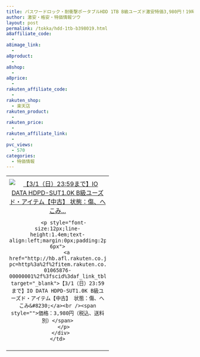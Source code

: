 ```yaml
---
title: パスワードロック・耐衝撃ポータブルHDD 1TB B級ユーズド激安特価3,980円！19時から！
author: 激安・格安・特価情報ツウ
layout: post
permalink: /tokka/hdd-1tb-b398019.html
a8affiliate_code:
  - 
a8image_link:
  - 
a8product:
  - 
a8shop:
  - 
a8price:
  - 
rakuten_affiliate_code:
  - 
rakuten_shop:
  - 楽天店
rakuten_product:
  - 
rakuten_price:
  - 
rakuten_affiliate_link:
  - 
pvc_views:
  - 570
categories:
  - 特価情報
---
```

<table border="0" cellpadding="0" cellspacing="0">
  <tr>
    <td valign="top">
      <div style="border:1px none;margin:0px;padding:6px 0px;width:260px;text-align:center;float:left">
        <a href="http://hb.afl.rakuten.co.jp/hgc/0a708d69.b8a87d02.0a708d6a.55a4c12c/?pc=http%3a%2f%2fitem.rakuten.co.jp%2fioplaza%2f3300-01065876-00000001%2f%3fscid%3daf_link_tbl&m=http%3a%2f%2fm.rakuten.co.jp%2fioplaza%2fi%2f10261611%2f" target="_blank"><img src="http://hbb.afl.rakuten.co.jp/hgb/?pc=http%3a%2f%2fthumbnail.image.rakuten.co.jp%2f%400_mall%2fioplaza%2fcabinet%2fused03%2fhdpdsut10k.jpg%3f_ex%3d240x240&m=http%3a%2f%2fthumbnail.image.rakuten.co.jp%2f%400_mall%2fioplaza%2fcabinet%2fused03%2fhdpdsut10k.jpg" alt="【3/1（日）23:59まで】IO DATA HDPD-SUT1.0K B級ユーズド・アイテム【中古】 状態：傷、へこみ..." border="0" style="margin:0px;padding:0px" /></a> 
        
        <p style="font-size:12px;line-height:1.4em;text-align:left;margin:0px;padding:2px 6px">
          <a href="http://hb.afl.rakuten.co.jp/hgc/0a708d69.b8a87d02.0a708d6a.55a4c12c/?pc=http%3a%2f%2fitem.rakuten.co.jp%2fioplaza%2f3300-01065876-00000001%2f%3fscid%3daf_link_tbl&m=http%3a%2f%2fm.rakuten.co.jp%2fioplaza%2fi%2f10261611%2f" target="_blank">【3/1（日）23:59まで】IO DATA HDPD-SUT1.0K B級ユーズド・アイテム【中古】 状態：傷、へこみ&#8230;</a><br /><span style="">価格：3,980円（税込、送料別）</span>
        </p>
      </div>
    </td>
  </tr>
</table>
